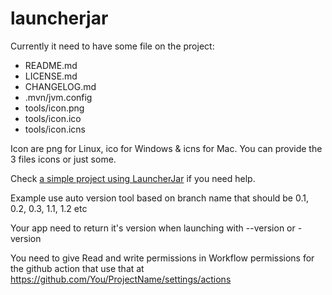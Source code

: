 # launcherjar

Currently it need to have some file on the project:
- README.md
- LICENSE.md
- CHANGELOG.md
- .mvn/jvm.config
- tools/icon.png
- tools/icon.ico
- tools/icon.icns

Icon are png for Linux, ico for Windows & icns for Mac. You can provide the 3 files icons or just some.

Check [a simple project using LauncherJar](https://github.com/HydrolienF/Infanlaboro) if you need help.

Example use auto version tool based on branch name that should be 0.1, 0.2, 0.3, 1.1, 1.2 etc

Your app need to return it's version when launching with --version or -version

You need to give Read and write permissions in Workflow permissions for the github action that use that at https://github.com/You/ProjectName/settings/actions
